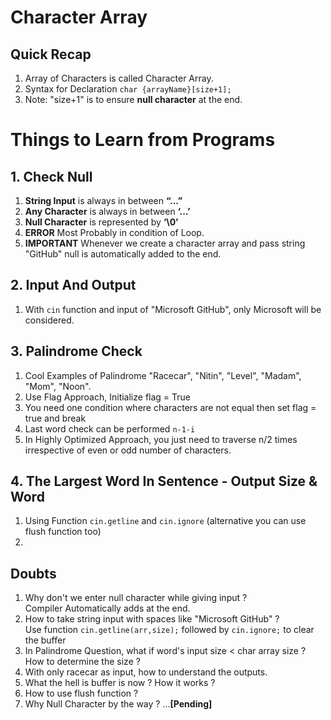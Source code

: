 # Character Array

## Quick Recap
1. Array of Characters is called Character Array.
2. Syntax for Declaration ```char {arrayName}[size+1];```
3. Note: "size+1" is to ensure **null character** at the end.

# Things to Learn from Programs

## 1. Check Null
1. **String Input** is always in between **“...”**
2. **Any Character** is always in between **‘...’**
3. **Null Character** is represented by **‘\0’**
4. **ERROR** Most Probably in condition of Loop.
5. **IMPORTANT**  Whenever we create a character array and pass string "GitHub" null is automatically added to the end.

## 2. Input And Output
1.  With ```cin``` function and input of "Microsoft GitHub", only Microsoft will be considered.

## 3. Palindrome Check
1. Cool Examples of Palindrome
"Racecar", "Nitin", "Level", "Madam", "Mom", "Noon".
2. Use Flag Approach, Initialize flag = True
3. You need one condition where characters are not equal then set flag = true and break
4. Last word check can be performed ```n-1-i```
5. In Highly Optimized Approach, you just need to traverse n/2 times irrespective of even or odd number of characters.

## 4. The Largest Word In Sentence - Output Size & Word
1. Using Function `cin.getline` and `cin.ignore` (alternative you can use flush function too)
2. 

## Doubts
1. Why don't we enter null character while giving input ? <br>
Compiler Automatically adds at the end.
2. How to take string input with spaces like "Microsoft GitHub" ? <br>
Use function ```cin.getline(arr,size);``` followed by ```cin.ignore;``` to clear the buffer
3. In Palindrome Question, what if word's input size < char array size ? How to determine the size ?
4. With only racecar as input, how to understand the outputs.
5. What the hell is buffer is now ? How it works ?
6. How to use flush function ?
7. Why Null Character by the way ?
...**[Pending]**